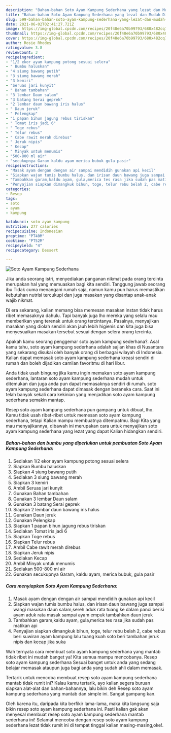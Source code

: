 ```yaml
---
description: "Bahan-bahan Soto Ayam Kampung Sederhana yang lezat dan Mudah Dibuat"
title: "Bahan-bahan Soto Ayam Kampung Sederhana yang lezat dan Mudah Dibuat"
slug: 599-bahan-bahan-soto-ayam-kampung-sederhana-yang-lezat-dan-mudah-dibuat
date: 2021-06-02T02:41:27.721Z
image: https://img-global.cpcdn.com/recipes/20f48e6a70b99793/680x482cq70/soto-ayam-kampung-sederhana-foto-resep-utama.jpg
thumbnail: https://img-global.cpcdn.com/recipes/20f48e6a70b99793/680x482cq70/soto-ayam-kampung-sederhana-foto-resep-utama.jpg
cover: https://img-global.cpcdn.com/recipes/20f48e6a70b99793/680x482cq70/soto-ayam-kampung-sederhana-foto-resep-utama.jpg
author: Rosie Rhodes
ratingvalue: 3.8
reviewcount: 3
recipeingredient:
- "1/2 ekor ayam kampung potong sesuai selera"
- " Bumbu haluskan"
- "4 siung bawang putih"
- "3 siung bawang merah"
- "3 kemiri"
- "Seruas jari kunyit"
- " Bahan tambahan"
- "3 lembar Daun salam"
- "3 batang Serai geprek"
- "2 lembar daun bawang iris halus"
- " Daun jeruk"
- " Pelengkap"
- "1 papan bihun jagung rebus tiriskan"
- " Tomat iris jadi 6"
- " Toge rebus"
- " Telur rebus"
- " Cabe rawit merah direbus"
- " Jeruk nipis"
- " Kecap"
- " Minyak untuk menumis"
- "500-800 ml air"
- "secukupnya Garam kaldu ayam merica bubuk gula pasir"
recipeinstructions:
- "Masak ayam dengan dengan air sampai mendidih gunakan api kecil"
- "Siapkan wajan tumis bumbu halus, dan irisan daun bawang juga sampai wangi masukan daun salam,sereh aduk rata tuang ke dalam panci berisi ayam aduk rata masak sampai ayam empuk tambahkan daun jeruk"
- "Tambahkan garam,kaldu ayam, gula,merica tes rasa jika sudah pas matikan api"
- "Penyajian siapkan dimangkuk bihun, toge, telur rebu belah 2, cabe rebus beri suwiran ayam kampung lalu tuang kuah soto beri tambahan jeruk nipis dan kecap jika suka"
categories:
- Resep
tags:
- soto
- ayam
- kampung

katakunci: soto ayam kampung 
nutrition: 277 calories
recipecuisine: Indonesian
preptime: "PT40M"
cooktime: "PT52M"
recipeyield: "4"
recipecategory: Dessert

---
```



![Soto Ayam Kampung Sederhana](https://img-global.cpcdn.com/recipes/20f48e6a70b99793/680x482cq70/soto-ayam-kampung-sederhana-foto-resep-utama.jpg)

Jika anda seorang istri, menyediakan panganan nikmat pada orang tercinta merupakan hal yang memuaskan bagi kita sendiri. Tanggung jawab seorang ibu Tidak cuma menangani rumah saja, namun kamu pun harus memastikan kebutuhan nutrisi tercukupi dan juga masakan yang disantap anak-anak wajib nikmat.

Di era  sekarang, kalian memang bisa memesan masakan instan tidak harus ribet memasaknya dahulu. Tapi banyak juga lho mereka yang selalu mau memberikan yang terenak untuk orang tercintanya. Pasalnya, menyajikan masakan yang diolah sendiri akan jauh lebih higienis dan kita juga bisa menyesuaikan masakan tersebut sesuai dengan selera orang tercinta. 



Apakah kamu seorang penggemar soto ayam kampung sederhana?. Asal kamu tahu, soto ayam kampung sederhana adalah sajian khas di Nusantara yang sekarang disukai oleh banyak orang di berbagai wilayah di Indonesia. Kalian dapat memasak soto ayam kampung sederhana kreasi sendiri di rumah dan boleh dijadikan camilan favoritmu di hari libur.

Anda tidak usah bingung jika kamu ingin memakan soto ayam kampung sederhana, lantaran soto ayam kampung sederhana mudah untuk ditemukan dan juga anda pun dapat memasaknya sendiri di rumah. soto ayam kampung sederhana dapat dimasak dengan beraneka cara. Saat ini telah banyak sekali cara kekinian yang menjadikan soto ayam kampung sederhana semakin mantap.

Resep soto ayam kampung sederhana pun gampang untuk dibuat, lho. Kamu tidak usah ribet-ribet untuk memesan soto ayam kampung sederhana, tetapi Kalian mampu membuatnya ditempatmu. Bagi Kita yang mau menyajikannya, dibawah ini merupakan cara untuk menyajikan soto ayam kampung sederhana yang lezat yang dapat Kalian hidangkan sendiri.

<!--inarticleads1-->

##### Bahan-bahan dan bumbu yang diperlukan untuk pembuatan Soto Ayam Kampung Sederhana:

1. Sediakan 1/2 ekor ayam kampung potong sesuai selera
1. Siapkan  Bumbu haluskan
1. Siapkan 4 siung bawang putih
1. Sediakan 3 siung bawang merah
1. Siapkan 3 kemiri
1. Ambil Seruas jari kunyit
1. Gunakan  Bahan tambahan
1. Gunakan 3 lembar Daun salam
1. Gunakan 3 batang Serai geprek
1. Siapkan 2 lembar daun bawang iris halus
1. Gunakan  Daun jeruk
1. Gunakan  Pelengkap
1. Siapkan 1 papan bihun jagung rebus tiriskan
1. Sediakan  Tomat iris jadi 6
1. Siapkan  Toge rebus
1. Siapkan  Telur rebus
1. Ambil  Cabe rawit merah direbus
1. Siapkan  Jeruk nipis
1. Sediakan  Kecap
1. Ambil  Minyak untuk menumis
1. Sediakan 500-800 ml air
1. Gunakan secukupnya Garam, kaldu ayam, merica bubuk, gula pasir




<!--inarticleads2-->

##### Cara menyiapkan Soto Ayam Kampung Sederhana:

1. Masak ayam dengan dengan air sampai mendidih gunakan api kecil
1. Siapkan wajan tumis bumbu halus, dan irisan daun bawang juga sampai wangi masukan daun salam,sereh aduk rata tuang ke dalam panci berisi ayam aduk rata masak sampai ayam empuk tambahkan daun jeruk
1. Tambahkan garam,kaldu ayam, gula,merica tes rasa jika sudah pas matikan api
1. Penyajian siapkan dimangkuk bihun, toge, telur rebu belah 2, cabe rebus beri suwiran ayam kampung lalu tuang kuah soto beri tambahan jeruk nipis dan kecap jika suka




Wah ternyata cara membuat soto ayam kampung sederhana yang mantab tidak ribet ini mudah banget ya! Kita semua mampu mencobanya. Resep soto ayam kampung sederhana Sesuai banget untuk anda yang sedang belajar memasak ataupun juga bagi anda yang sudah ahli dalam memasak.

Tertarik untuk mencoba membuat resep soto ayam kampung sederhana mantab tidak rumit ini? Kalau kamu tertarik, ayo kalian segera buruan siapkan alat-alat dan bahan-bahannya, lalu bikin deh Resep soto ayam kampung sederhana yang mantab dan simple ini. Sangat gampang kan. 

Oleh karena itu, daripada kita berfikir lama-lama, maka kita langsung saja bikin resep soto ayam kampung sederhana ini. Pasti kalian gak akan menyesal membuat resep soto ayam kampung sederhana mantab sederhana ini! Selamat mencoba dengan resep soto ayam kampung sederhana lezat tidak rumit ini di tempat tinggal kalian masing-masing,oke!.

